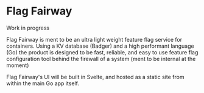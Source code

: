 # Flag Fairway

Work in progress

Flag Fairway is ment to be an ultra light weight feature flag service for containers. Using a KV database (Badger) and a high performant language (Go) the product is designed to be fast, reliable, and easy to use feature flag configuration tool behind the firewall of a system (ment to be internal at the moment)

Flag Fairway's UI will be built in Svelte, and hosted as a static site from within the main Go app itself.